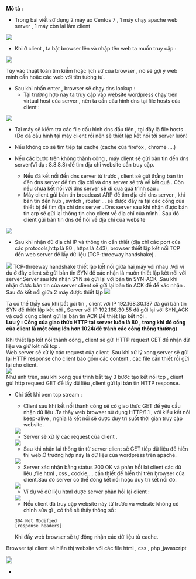 **Mô tả :**  
- Trong bài viết sử dụng 2 máy ảo Centos 7 , 1 máy chạy apache web server , 1 máy còn lại làm client  

<img src="https://i.imgur.com/es6n5A4.png">  

- Khi ở client , ta bật browser lên và nhập tên web ta muốn truy cập :  
<img src="https://i.imgur.com/8Gc6oNU.png">  

Tùy vào thuật toán tìm kiếm hoặc lịch sử của browser , nó sẽ gợi ý  web mình cần hoặc các web với tên tương tự .  

- Sau khi nhấn enter , browser sẽ chạy dns lookup :
  - Tại trường hợp này ta truy cập vào website wordpress chạy trên virtual host của server , nên ta cần cấu hình dns tại file hosts của client :  
      
<img src="https://i.imgur.com/gOUDkvP.png">  

  - Tại máy sẽ kiểm tra các file cấu hình dns đầu tiên , tại đây là file hosts .(Do đã cấu hình tại máy client rồi nên sẽ thiết lập kết nối tới server luôn)  

  - Nếu không có sẽ tìm tiếp tại cache (cache của firefox , chrome ....)   
  - Nếu các bước trên không thành công , máy client sẽ gửi bản tin đến dns server(Ví dụ : 8.8.8.8) để tìm địa chỉ website cần truy cập.   
      - Nếu đã kết nối đến dns server từ trước , client sẽ gửi thẳng bản tin đến dns server để tìm địa chỉ và dns server sẽ trả về kết quả . Còn nếu chưa kết nối với dns server sẽ đi qua quá trình sau :    
      - Máy client gửi bản tin broadcast ARP để tìm địa chỉ dns server , khi bản tin đến hub , switch , router ... sẽ được đẩy ra tại các cổng của thiết bị để tìm địa chỉ dns server . Dns server sau khi nhận được bản tin arp sẽ gửi lại thông tin cho client về địa chỉ của mình . Sau đó client gửi bản tin dns để hỏi về địa chỉ của website    
    
<img src="https://i.imgur.com/EnyeBZY.png">   



- Sau khi nhận đủ địa chỉ IP và thông tin cần thiết (địa chỉ các port của các protocols,http là 80 , https là 443), browser thiết lập kết nối TCP đến web server để lấy dữ liệu (TCP-threeway handshake) .   
<img src="https://i.imgur.com/pyZWXxW.png">  
TCP-threeway handshake thiết lập kết nối giữa hai máy với nhau .Với ví dụ ở đây client sẽ gửi bản tin SYN để xác nhận là muốn thiết lập kết nối với server.Server sau khi nhận SYN sẽ gửi lại với bản tin SYN-ACK .Sau khi nhận được bản tin của server  client sẽ gửi lại bản tin ACK để để xác nhận . Sau đó kết nối giữa 2 máy được thiết lập  

<img src="https://i.imgur.com/XtPdo1X.png">  

Ta có thể thấy sau khi bắt gói tin , client với IP 192.168.30.137 đã gửi bản tin SYN để thiết lập kết nối , Server với IP 192.168.30.55 đã gửi lại với SYN_ACK và cuối cùng client gửi lại bản tin ACK Để thiết lập kết nối .      
**Lưu ý : Cổng của giao thức HTTP tại server luôn là 80 , trong khi đó cổng của client là một cổng lớn hơn 1024(để tránh các cổng thông thường)**

Khi thiết lập kết nối thành công , client sẽ gửi HTTP request GET để nhận dữ liệu và giữ kết nối tcp .  
Web server sẽ xử lý các request của client .Sau khi xử lý xong server sẽ gửi lại HTTP response cho client bao gồm các content , các file cần thiết rồi gửi lại cho client.  
<img src="https://i.imgur.com/9m93VAw.png">  
Như ảnh trên, sau khi xong quá trình bắt tay 3 bước tạo kết nối tcp , client gửi http request GET để lấy dữ liệu  ,client gửi lại bản tin HTTP response.  
- Chi tiết khi xem tcp stream :
     - Client sau khi kết nối thành công sẽ có giao thức GET để yêu cầu nhận dữ liệu .Ta thấy web browser sử dụng HTTP/1.1 , với kiểu kết nối keep-alive , nghĩa là kết nối sẽ được duy trì suốt thời gian truy cập website.  

    <img src= "https://i.imgur.com/R3av7mn.png">  

    - Server sẽ xử lý các request của client .  

    <img src="https://i.imgur.com/mbLrt8R.png">  

    - Sau khi nhận lại thông tin từ server client sẽ GET tiếp dữ liệu để hiển thị web.Ở trường hợp này là dữ liệu của wordpress trên apache.  

    <img src="https://i.imgur.com/pjmuDhq.png">  

    - Server xác nhận bằng status 200 OK và phản hồi lại client các dữ liệu ,file html , css , cookie,... cần thiết để hiển thị trên browser của client.Sau đó server có thể đóng kết nối hoặc duy trì kết nối đó.  

    <img src="https://i.imgur.com/jq5BBR9.png">  

    - Ví dụ về dữ liệu html được server phản hồi lại client :  

    <img src="https://i.imgur.com/NMJnx1B.png">  

    - Nếu client đã truy cập website này từ trước và website không có chỉnh sửa gì , có thể sẽ thấy thông số :  
    ```
    304 Not Modified  
    [response headers]  

    ```  
    Khi đấy web browser sẽ tự động nhận các dữ liệu từ cache. 
  
Browser tại client sẽ hiển thị website với các file html , css , php ,javascript ...  
<img src="https://i.imgur.com/sTT4TXs.png">    

-
